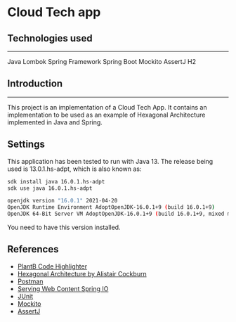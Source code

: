 # Cloud Tech app


## Technologies used

---
Java
Lombok
Spring Framework
Spring Boot
Mockito
AssertJ
H2

## Introduction

---

This project is an implementation of a Cloud Tech App.
It contains an implementation to be used as an example of Hexagonal Architecture implemented in Java and Spring.

## Settings

This application has been tested to run with Java 13. The release being used is 13.0.1.hs-adpt, which is also known as:
```bash
sdk install java 16.0.1.hs-adpt
sdk use java 16.0.1.hs-adpt
```

```bash
openjdk version "16.0.1" 2021-04-20
OpenJDK Runtime Environment AdoptOpenJDK-16.0.1+9 (build 16.0.1+9)
OpenJDK 64-Bit Server VM AdoptOpenJDK-16.0.1+9 (build 16.0.1+9, mixed mode, sharing)
``` 

You need to have this version installed.

## References

-   [PlantB Code Highlighter](http://www.planetb.ca/syntax-highlight-word)
-   [Hexagonal Architecture by Alistair Cockburn](https://alistair.cockburn.us/hexagonal-architecture/)
-   [Postman](https://www.getpostman.com/)
-   [Serving Web Content Spring IO](https://spring.io/guides/gs/serving-web-content/)
-   [JUnit](https://junit.org/junit5/docs/current/user-guide/)
-   [Mockito](https://site.mockito.org/)
-   [AssertJ](https://joel-costigliola.github.io/assertj/)
